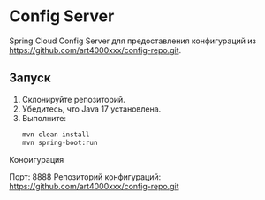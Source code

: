 # Config Server
Spring Cloud Config Server для предоставления конфигураций из https://github.com/art4000xxx/config-repo.git.

## Запуск
1. Склонируйте репозиторий.
2. Убедитесь, что Java 17 установлена.
3. Выполните:
   ```bash
   mvn clean install
   mvn spring-boot:run
Конфигурация

Порт: 8888
Репозиторий конфигураций: https://github.com/art4000xxx/config-repo.git
